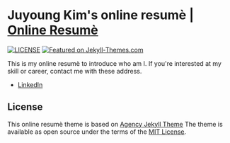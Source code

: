# Juyoung Kim's online resumè | [Online Resumè](https://veritas153.github.io)
[![LICENSE](https://img.shields.io/badge/license-MIT-lightgrey.svg)](https://github.com/raviriley/agency-jekyll-theme/blob/master/LICENSE.txt)
[![Featured on Jekyll-Themes.com](https://img.shields.io/badge/featured%20on-JekyllThemes-red.svg)](https://jekyll-themes.com/agency-jekyll-theme/)

This is my online resumè to introduce who am I.
If you're interested at my skill or career, contact me with these address.

- [LinkedIn](https://www.linkedin.com/in/juyoung-kim-279861209/)

## License

This online resumè theme is based on [Agency Jekyll Theme](https://github.com/raviriley/agency-jekyll-theme-starter)
The theme is available as open source under the terms of the [MIT License](https://opensource.org/licenses/MIT).
